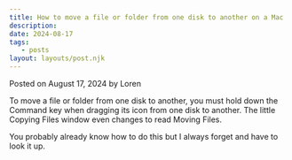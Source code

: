 ```yaml
---
title: How to move a file or folder from one disk to another on a Mac
description:
date: 2024-08-17
tags:
   - posts
layout: layouts/post.njk
---
```


Posted on August 17, 2024 by Loren

To move a file or folder from one disk to another, you must hold down the Command key when dragging its icon from one disk to another. The little Copying Files window even changes to read Moving Files.

You probably already know how to do this but I always forget and have to look it up.
